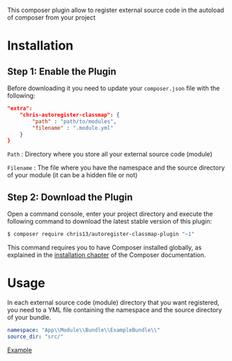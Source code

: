This composer plugin allow to register external source code in the autoload of composer from your project

Installation
============

Step 1: Enable the Plugin
-------------------------

Before downloading it you need to update your `composer.json` file with the following:

```json
"extra":
    "chris-autoregister-classmap": {
        "path" : "path/to/modules",
        "filename" : ".module.yml"
    }
}
```

`Path` : Directory where you store all your external source code (module)

`Filename` : The file where you have the namespace and the source directory of your module (it can be a hidden file or not)

Step 2: Download the Plugin
---------------------------

Open a command console, enter your project directory and execute the
following command to download the latest stable version of this plugin:

```bash
$ composer require chris13/autoregister-classmap-plugin "~1"
```

This command requires you to have Composer installed globally, as explained
in the [installation chapter](https://getcomposer.org/doc/00-intro.md)
of the Composer documentation.


Usage
=====

In each external source code (module) directory that you want registered, you need to a YML file containing the namespace and the source
directory of your bundle.

```yml
namespace: "App\\Module\\Bundle\\ExampleBundle\\"
source_dir: "src/"
```

[Example](./Example.md)
